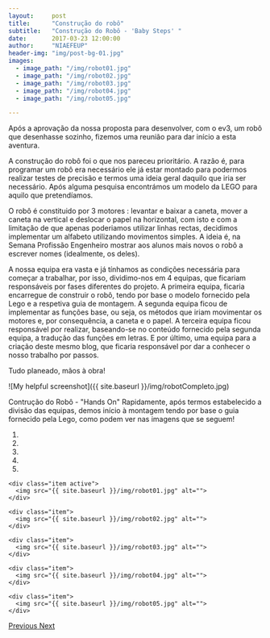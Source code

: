 ```yaml
---
layout:     post
title:      "Construção do robô"
subtitle:   "Construção do Robô - 'Baby Steps' "
date:       2017-03-23 12:00:00
author:     "NIAEFEUP"
header-img: "img/post-bg-01.jpg"
images:
  - image_path: "/img/robot01.jpg"
  - image_path: "/img/robot02.jpg"
  - image_path: "/img/robot03.jpg"
  - image_path: "/img/robot04.jpg"
  - image_path: "/img/robot05.jpg"

---
```



Após a aprovação da nossa proposta para desenvolver, com o ev3, um robô que desenhasse sozinho, fizemos uma reunião para dar início a esta aventura.

A construção do robô foi o que nos pareceu prioritário. A razão é, para programar um robô era necessário ele já estar montado para podermos realizar testes de precisão e termos uma ideia geral daquilo que iria ser necessário. Após alguma pesquisa encontrámos um modelo da LEGO para aquilo que pretendíamos.

O robô é constituido por 3 motores : levantar e baixar a caneta, mover a caneta na vertical e deslocar o papel na horizontal, com isto e com a limitação de que apenas poderiamos utilizar linhas rectas, decidimos implementar um alfabeto utilizando movimentos simples. A ideia é, na Semana Profissão Engenheiro mostrar aos alunos mais novos o robô a escrever nomes (idealmente, os deles).

A nossa equipa era vasta e já tínhamos as condições necessária para começar a trabalhar, por isso, dividimo-nos em 4 equipas, que ficariam responsáveis por fases diferentes do projeto. A primeira equipa, ficaria encarregue de construir o robô, tendo por base o modelo fornecido pela Lego e a respetiva guia de montagem. A segunda equipa ficou de implementar as funções base, ou seja, os métodos que iriam movimentar os motores e, por consequência, a caneta e o papel. A terceira equipa ficou responsável por realizar, baseando-se no conteúdo fornecido pela segunda equipa, a tradução das funções em letras. E por último, uma equipa para a criação deste mesmo blog, que ficaria responsável por dar a conhecer o nosso trabalho por passos.

Tudo planeado, mãos à obra!

![My helpful screenshot]({{ site.baseurl }}/img/robotCompleto.jpg)

Contrução do Robô - "Hands On"
Rapidamente, após termos estabelecido a divisão das equipas, demos início à montagem tendo por base o guia fornecido pela Lego, como podem ver nas imagens que se seguem!


<div id="myCarousel" class="carousel slide" data-ride="carousel">

  <!-- Indicators -->
  <ol class="carousel-indicators">
    <li data-target="#myCarousel" data-slide-to="0" class="active"></li>
    <li data-target="#myCarousel" data-slide-to="1"></li>
    <li data-target="#myCarousel" data-slide-to="2"></li>
    <li data-target="#myCarousel" data-slide-to="3"></li>
    <li data-target="#myCarousel" data-slide-to="4"></li>
  </ol>


  <div class="carousel-inner" role="listbox">

    <div class="item active">
      <img src="{{ site.baseurl }}/img/robot01.jpg" alt="">
    </div>  

    <div class="item">
      <img src="{{ site.baseurl }}/img/robot02.jpg" alt="">
    </div>

    <div class="item">
      <img src="{{ site.baseurl }}/img/robot03.jpg" alt="">
    </div>

    <div class="item">
      <img src="{{ site.baseurl }}/img/robot04.jpg" alt="">
    </div>

    <div class="item">
      <img src="{{ site.baseurl }}/img/robot05.jpg" alt="">
    </div>
  </div>


  <!-- Left and right controls -->
  <a class="left carousel-control" href="#myCarousel" role="button" data-slide="prev">
    <span class="glyphicon glyphicon-chevron-left" aria-hidden="true"></span>
    <span class="sr-only">Previous</span>
  </a>
  <a class="right carousel-control" href="#myCarousel" role="button" data-slide="next">
    <span class="glyphicon glyphicon-chevron-right" aria-hidden="true"></span>
    <span class="sr-only">Next</span>
  </a>
</div>
